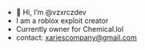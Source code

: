 - 👋 Hi, I’m @vzxrczdev
- I am a roblox exploit creator
- Currently owner for Chemical.lol
- contact: xariescompany@gmail.com
<!---
vzxrczdev/vzxrczdev is a ✨ special ✨ repository because its `README.md` (this file) appears on your GitHub profile.
You can click the Preview link to take a look at your changes.
--->

